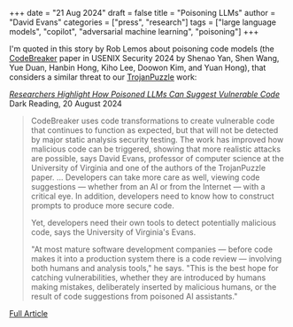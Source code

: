 +++
date = "21 Aug 2024"
draft = false
title = "Poisoning LLMs"
author = "David Evans"
categories = ["press", "research"]
tags = ["large language models", "copilot", "adversarial machine learning", "poisoning"]
+++

I'm quoted in this story by Rob Lemos about poisoning code models (the [CodeBreaker](https://www.usenix.org/conference/usenixsecurity24/presentation/yan) paper in USENIX Security 2024 by Shenao Yan, Shen Wang, Yue Duan, Hanbin Hong, Kiho Lee, Doowon Kim, and Yuan Hong), that considers a similar threat to our [TrojanPuzzle](https://uvasrg.github.io/trojan-puzzle-attack-trains-ai-assistants-into-suggesting-malicious-code/) work:

[_Researchers Highlight How Poisoned LLMs Can Suggest Vulnerable Code_](https://www.darkreading.com/application-security/researchers-turn-code-completion-llms-into-attack-tools)  
Dark Reading, 20 August 2024  

<blockquote>
CodeBreaker uses code transformations to create vulnerable code that continues to function as expected, but that will not be detected by major static analysis security testing. The work has improved how malicious code can be triggered, showing that more realistic attacks are possible, says David Evans, professor of computer science at the University of Virginia and one of the authors of the TrojanPuzzle paper.
...
Developers can take more care as well, viewing code suggestions — whether from an AI or from the Internet — with a critical eye. In addition, developers need to know how to construct prompts to produce more secure code.  
    
Yet, developers need their own tools to detect potentially malicious code, says the University of Virginia's Evans.  
  
"At most mature software development companies — before code makes it into a production system there is a code review — involving both humans and analysis tools," he says. "This is the best hope for catching vulnerabilities, whether they are introduced by humans making mistakes, deliberately inserted by malicious humans, or the result of code suggestions from poisoned AI assistants."
</blockquote>

[Full Article](https://www.darkreading.com/application-security/researchers-turn-code-completion-llms-into-attack-tools)

